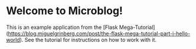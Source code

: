 # Welcome to Microblog!

This is an example application from the [Flask Mega-Tutorial]
(https://blog.miguelgrinberg.com/post/the-flask-mega-tutorial-part-i-hello-world).
See the tutorial for instructions on how to work with it.
